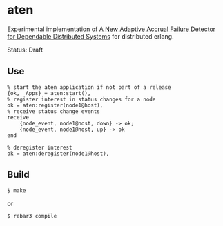 aten
=====

Experimental implementation of [A New Adaptive Accrual Failure Detector for Dependable Distributed Systems](https://dl.acm.org/citation.cfm?id=1244129) for distributed erlang.

Status: Draft


Use
---

    % start the aten application if not part of a release
    {ok, _Apps} = aten:start(),
    % register interest in status changes for a node
    ok = aten:register(node1@host),
    % receive status change events
    receive
        {node_event, node1@host, down} -> ok;
        {node_event, node1@host, up} -> ok
    end

    % deregister interest
    ok = aten:deregister(node1@host),


Build
-----

    $ make

or

    $ rebar3 compile
